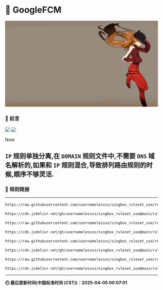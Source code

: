 
# 🧸 GoogleFCM
![](https://raw.githubusercontent.com/usernamelessss/picture-bed/main/images/202504042256831.jpg)
### 📣 前言
![](https://shields.io/badge/-移除重复规则-ff69b4) ![](https://shields.io/badge/-IP&nbsp;规则单独存放不与&nbsp;DOMAIN&nbsp;等混合-green)
> [!NOTE]
**`IP` 规则单独分离,在 `DOMAIN` 规则文件中,不需要 `DNS` 域名解析的,如果和 `IP` 规则混合,导致排列路由规则的时候,顺序不够灵活.**
---

###  🔗 规则链接
---

```url
https://raw.githubusercontent.com/usernamelessss/singbox_ruleset_use/refs/heads/main/rule/GoogleFCM/GoogleFCM_IP.json
```

```url
https://cdn.jsdelivr.net/gh/usernamelessss/singbox_ruleset_use@main/rule/GoogleFCM/GoogleFCM_IP.json
```

```url
https://raw.githubusercontent.com/usernamelessss/singbox_ruleset_use/refs/heads/main/rule/GoogleFCM/GoogleFCM_IP.srs
```

```url
https://cdn.jsdelivr.net/gh/usernamelessss/singbox_ruleset_use@main/rule/GoogleFCM/GoogleFCM_IP.srs
```

```url
https://raw.githubusercontent.com/usernamelessss/singbox_ruleset_use/refs/heads/main/rule/GoogleFCM/GoogleFCM_No_IP.json
```

```url
https://cdn.jsdelivr.net/gh/usernamelessss/singbox_ruleset_use@main/rule/GoogleFCM/GoogleFCM_No_IP.json
```

```url
https://raw.githubusercontent.com/usernamelessss/singbox_ruleset_use/refs/heads/main/rule/GoogleFCM/GoogleFCM_No_IP.srs
```

```url
https://cdn.jsdelivr.net/gh/usernamelessss/singbox_ruleset_use@main/rule/GoogleFCM/GoogleFCM_No_IP.srs
```

---
**⏲️ 最后更新时间(中国标准时间 (CST))：2025-04-05 00:07:01**